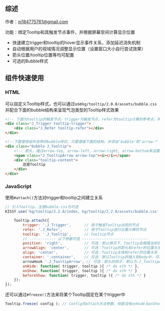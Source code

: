 ## 综述

作者：ni184775761@gmail.com

功能：绑定Tooltip和其触发节点事件，并根据屏幕空间计算显示位置

* 快速建立trigger和tooltip的hover显示事件关系，添加延迟消失机制
* 自动根据用户的视域情况调整显示位置（设置窗口大小自行尝试效果）
* 箭头位置/tooltip位置等均可配置
* 可选的Bubble样式


## 组件快速使用

### HTML

可以自定义Tooltip样式，也可以通过use`kg/tooltip/2.0.0/assets/bubble.css`并配合下面的bubble结构来呈现气泡类型的Tooltip样式效果

```html
<!-- 下面为tooltip的触发节点，trigger为触发节点，refer为tooltip计算的参考点，两者可以为一个节点 -->
<div class="J_Trigger tooltip-trigger">
    <div class="J_Refer tooltip-refer"></div>
</div>

<!--下面使用组件自带的bubble样式，只要遵循下面的结构，并添加'bubble'和'arrow-*'样式就可以 -->
<div class="bubble J_Tooltip">
    <!-- 箭头，通过arrow-top, arrow-left, arrow-right, arrow-bottom来设置箭头方向 -->
    <span class="J_TooltipArrow arrow-top"><i></i></span>
    <div class="tooltip-content">
        这是Tooltip
    </div>
</div>

```

### JavaScript

使用`#attach()`方法对trigger和tooltip之间建立关系

```javascript
// 引入Tooltip，注意bubble.css为可选
KISSY.use('kg/tooltip/2.2.0/index, kg/tooltip/2.2.0/assets/bubble.css', function(S, Tooltip) {

    Tooltip.attach({
        trigger: '.J_Trigger',      // 用于触发Tooltip出现的节点
        refer: '.J_Refer',          // 用于Tooltip进行位置计算的节点
        tooltip: '.J_Tooltip',      // Tooltip节点
        // ------------ 以下参数可选 ------------------------------
        position: 'right',          // 可选：默认情况下，Tooltip会根据当前视域进行位置的计算，但是你也可以通过这个属性来强制Tooltip的显示位置，可用值：top,bottom,right,left
        arrowAlign: 'center',       // 可选：Tooltip的箭头和refer的位置关系: left,center,right
        align: 'center',            // 可选：Tooltip主体和refer的位置关系
        container: '.container',    // 可选：默认Tooltip将插入到body中，可以通过该字段限定容器
        arrowHook '.J_TooltipArrow', // 可选：箭头的钩子，默认为.J_TooltipArrow
        onHide: function( trigger, tooltip ){ /* do sth */ },
        onShow: function( trigger, tooltip ){ /* do sth */ }
        beforeShow: function( trigger, tooltip ){ /* do sth */ }
    });
});

```

还可以通过`#freeze()`方法来将某个Tooltip固定在某个trigger中

```javascript
Tooltip.freeze( config ); // Config同attach方法参数，但是没有onHide与onShow
```
